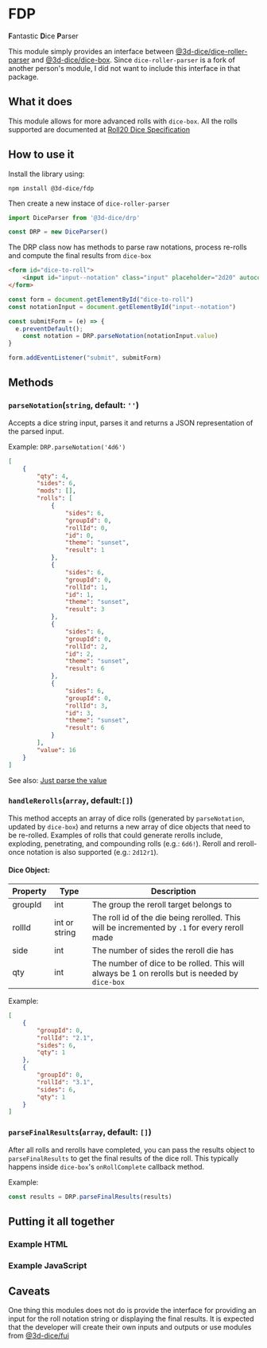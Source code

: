 # FDP
**F**antastic **D**ice **P**arser

This module simply provides an interface between [@3d-dice/dice-roller-parser](https://github.com/3d-dice/dice-roller-parser) and [@3d-dice/dice-box](https://github.com/3d-dice/dice-box). Since `dice-roller-parser` is a fork of another person's module, I did not want to include this interface in that package.

## What it does
This module allows for more advanced rolls with `dice-box`. All the rolls supported are documented at [Roll20 Dice Specification](https://roll20.zendesk.com/hc/en-us/articles/360037773133-Dice-Reference#DiceReference-Roll20DiceSpecification)

## How to use it
Install the library using:
```
npm install @3d-dice/fdp
```

Then create a new instace of `dice-roller-parser`
```javascript
import DiceParser from '@3d-dice/drp'

const DRP = new DiceParser()
```

The DRP class now has methods to parse raw notations, process re-rolls and compute the final results from `dice-box`
```html
<form id="dice-to-roll">
	<input id="input--notation" class="input" placeholder="2d20" autocomplete="off" />
</form>
```
```javascript
const form = document.getElementById("dice-to-roll")
const notationInput = document.getElementById("input--notation")

const submitForm = (e) => {
  e.preventDefault();
	const notation = DRP.parseNotation(notationInput.value)
}

form.addEventListener("submit", submitForm)
```

## Methods
### `parseNotation`(`string`, default: `''`)
Accepts a dice string input, parses it and returns a JSON representation of the parsed input.

Example: `DRP.parseNotation('4d6')`
```json
[
	{
		"qty": 4,
		"sides": 6,
		"mods": [],
		"rolls": [
			{
				"sides": 6,
				"groupId": 0,
				"rollId": 0,
				"id": 0,
				"theme": "sunset",
				"result": 1
			},
			{
				"sides": 6,
				"groupId": 0,
				"rollId": 1,
				"id": 1,
				"theme": "sunset",
				"result": 3
			},
			{
				"sides": 6,
				"groupId": 0,
				"rollId": 2,
				"id": 2,
				"theme": "sunset",
				"result": 6
			},
			{
				"sides": 6,
				"groupId": 0,
				"rollId": 3,
				"id": 3,
				"theme": "sunset",
				"result": 6
			}
		],
		"value": 16
	}
]
```

See also: [Just parse the value](https://github.com/3d-dice/dice-roller-parser#just-parse-the-value)

### `handleRerolls`(`array`, default:`[]`)
This method accepts an array of dice rolls (generated by `parseNotation`, updated by `dice-box`) and returns a new array of dice objects that need to be re-rolled. Examples of rolls that could generate rerolls include, exploding, penetrating, and compounding rolls (e.g.: `6d6!`). Reroll and reroll-once notation is also supported (e.g.: `2d12r1`).

#### Dice Object:
| Property | Type | Description |
|-|-|-|
|groupId|int|The group the reroll target belongs to|
|rollId|int or string|The roll id of the die being rerolled. This will be incremented by `.1` for every reroll made|
|side|int|The number of sides the reroll die has|
|qty|int|The number of dice to be rolled. This will always be 1 on rerolls but is needed by `dice-box`|

Example:
```json
[
	{
		"groupId": 0,
		"rollId": "2.1",
		"sides": 6,
		"qty": 1
	},
	{
		"groupId": 0,
		"rollId": "3.1",
		"sides": 6,
		"qty": 1
	}
]
```

### `parseFinalResults`(`array`, default: `[]`)
After all rolls and rerolls have completed, you can pass the results object to `parseFinalResults` to get the final results of the dice roll. This typically happens inside `dice-box`'s `onRollComplete` callback method. 

Example: 
```javascript
const results = DRP.parseFinalResults(results)
```

## Putting it all together
### Example HTML

### Example JavaScript

## Caveats
One thing this modules does not do is provide the interface for providing an input for the roll notation string or displaying the final results. It is expected that the developer will create their own inputs and outputs or use modules from [@3d-dice/fui](https://github.com/3d-dice/fui)

